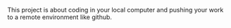 This project is about coding in your local computer and pushing your work to a remote environment like github.
